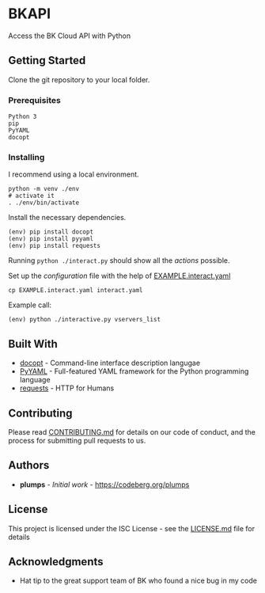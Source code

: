 # BKAPI

Access the BK Cloud API with Python

## Getting Started

Clone the git repository to your local folder.

### Prerequisites

```
Python 3
pip
PyYAML
docopt
```

### Installing

I recommend using a local environment.

```
python -m venv ./env
# activate it
. ./env/bin/activate
```

Install the necessary dependencies.

```
(env) pip install docopt
(env) pip install pyyaml
(env) pip install requests
```

Running `python ./interact.py` should show all the _actions_ possible.

Set up the _configuration_ file with the help of [EXAMPLE.interact.yaml](EXAMPLE.interact.yaml)

```
cp EXAMPLE.interact.yaml interact.yaml
```

Example call:

```
(env) python ./interactive.py vservers_list
```

## Built With

- [docopt](http://docopt.org/) - Command-line interface description langugae
- [PyYAML](https://pyyaml.org) - Full-featured YAML framework for the Python programming language
- [requests](https://2.python-requests.org/en/master/#) - HTTP for Humans

## Contributing

Please read [CONTRIBUTING.md](CONTRIBUTING.md) for details on our code of conduct, and the process for submitting pull requests to us.

## Authors

- **plumps** - _Initial work_ - https://codeberg.org/plumps

## License

This project is licensed under the ISC License - see the [LICENSE.md](LICENSE.md) file for details

## Acknowledgments

- Hat tip to the great support team of BK who found a nice bug in my code
